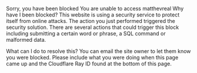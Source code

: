 Sorry, you have been blocked
You are unable to access matthevreal
Why have I been blocked?
This website is using a security service to protect itself from online attacks. The action you just performed triggered the security solution. There are several actions that could trigger this block including submitting a certain word or phrase, a SQL command or malformed data.

What can I do to resolve this?
You can email the site owner to let them know you were blocked. Please include what you were doing when this page came up and the Cloudflare Ray ID found at the bottom of this page.
